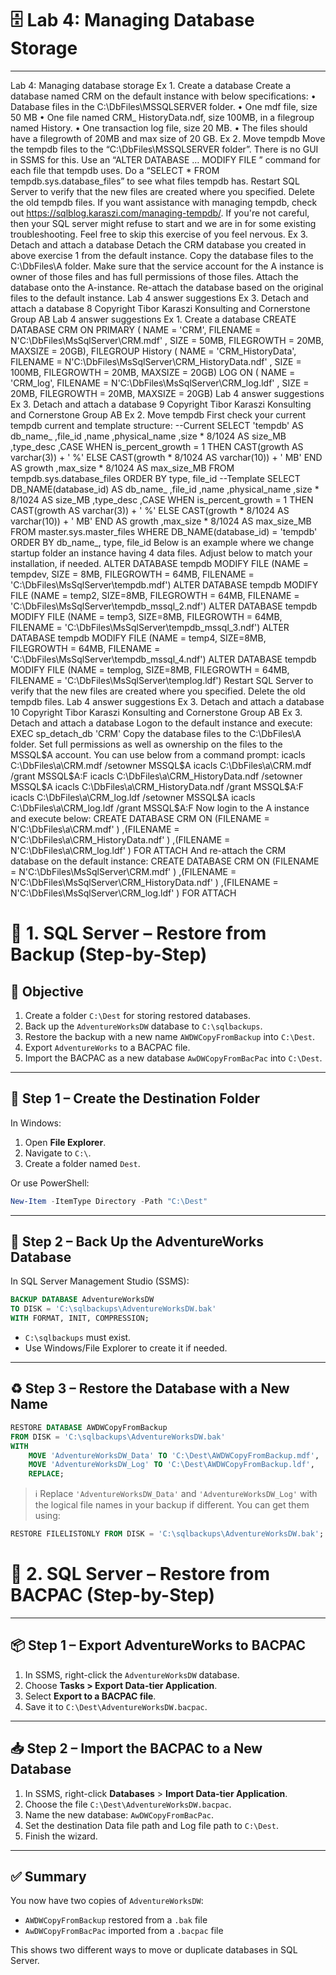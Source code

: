 # 🗄️ Lab 4: Managing Database Storage

---
Lab 4: Managing database storage
Ex 1. Create a database
Create a database named CRM on the default instance with below specifications:
• Database files in the C:\DbFiles\MSSQLSERVER folder.
• One mdf file, size 50 MB
• One file named CRM_ HistoryData.ndf, size 100MB, in a filegroup named History.
• One transaction log file, size 20 MB.
• The files should have a filegrowth of 20MB and max size of 20 GB.
Ex 2. Move tempdb
Move the tempdb files to the “C:\DbFiles\MSSQLSERVER folder”. There is no GUI in SSMS for this. Use an “ALTER DATABASE … MODIFY FILE ” command for each file that tempdb uses. Do a “SELECT * FROM tempdb.sys.database_files” to see what files tempdb has. Restart SQL Server to verify that the new files are created where you specified. Delete the old tempdb files.
If you want assistance with managing tempdb, check out https://sqlblog.karaszi.com/managing-tempdb/.
If you're not careful, then your SQL server might refuse to start and we are in for some existing troubleshooting. Feel free to skip this exercise of you feel nervous.
Ex 3. Detach and attach a database
Detach the CRM database you created in above exercise 1 from the default instance. Copy the database files to the C:\DbFiles\A folder. Make sure that the service account for the A instance is owner of those files and has full permissions of those files. Attach the database onto the A-instance. Re-attach the database based on the original files to the default instance.
Lab 4 answer suggestions
Ex 3. Detach and attach a database 8
Copyright Tibor Karaszi Konsulting and Cornerstone Group AB
Lab 4 answer suggestions
Ex 1. Create a database
CREATE DATABASE CRM
ON PRIMARY
( NAME = 'CRM', FILENAME = N'C:\DbFiles\MsSqlServer\CRM.mdf'
, SIZE = 50MB, FILEGROWTH = 20MB, MAXSIZE = 20GB),
FILEGROUP History
( NAME = 'CRM_HistoryData', FILENAME = N'C:\DbFiles\MsSqlServer\CRM_HistoryData.ndf'
, SIZE = 100MB, FILEGROWTH = 20MB, MAXSIZE = 20GB)
LOG ON
( NAME = 'CRM_log', FILENAME = N'C:\DbFiles\MsSqlServer\CRM_log.ldf'
, SIZE = 20MB, FILEGROWTH = 20MB, MAXSIZE = 20GB)
Lab 4 answer suggestions
Ex 3. Detach and attach a database 9
Copyright Tibor Karaszi Konsulting and Cornerstone Group AB
Ex 2. Move tempdb
First check your current tempdb current and template structure:
--Current
SELECT
'tempdb' AS db_name_
,file_id
,name
,physical_name
,size * 8/1024 AS size_MB
,type_desc
,CASE WHEN is_percent_growth = 1 THEN CAST(growth AS varchar(3)) + ' %' ELSE CAST(growth * 8/1024 AS varchar(10)) + ' MB' END AS growth
,max_size * 8/1024 AS max_size_MB
FROM tempdb.sys.database_files
ORDER BY type, file_id
--Template
SELECT
DB_NAME(database_id) AS db_name_
,file_id
,name
,physical_name
,size * 8/1024 AS size_MB
,type_desc
,CASE WHEN is_percent_growth = 1 THEN CAST(growth AS varchar(3)) + ' %' ELSE CAST(growth * 8/1024 AS varchar(10)) + ' MB' END AS growth
,max_size * 8/1024 AS max_size_MB
FROM master.sys.master_files
WHERE DB_NAME(database_id) = 'tempdb'
ORDER BY db_name_, type, file_id
Below is an example where we change startup folder an instance having 4 data files. Adjust below to match your installation, if needed.
ALTER DATABASE tempdb
MODIFY FILE (NAME = tempdev, SIZE = 8MB, FILEGROWTH = 64MB, FILENAME = 'C:\DbFiles\MsSqlServer\tempdb.mdf')
ALTER DATABASE tempdb
MODIFY FILE (NAME = temp2, SIZE=8MB, FILEGROWTH = 64MB, FILENAME = 'C:\DbFiles\MsSqlServer\tempdb_mssql_2.ndf')
ALTER DATABASE tempdb
MODIFY FILE (NAME = temp3, SIZE=8MB, FILEGROWTH = 64MB, FILENAME = 'C:\DbFiles\MsSqlServer\tempdb_mssql_3.ndf')
ALTER DATABASE tempdb
MODIFY FILE (NAME = temp4, SIZE=8MB, FILEGROWTH = 64MB, FILENAME = 'C:\DbFiles\MsSqlServer\tempdb_mssql_4.ndf')
ALTER DATABASE tempdb
MODIFY FILE (NAME = templog, SIZE=8MB, FILEGROWTH = 64MB, FILENAME = 'C:\DbFiles\MsSqlServer\templog.ldf')
Restart SQL Server to verify that the new files are created where you specified. Delete the old tempdb files.
Lab 4 answer suggestions
Ex 3. Detach and attach a database 10
Copyright Tibor Karaszi Konsulting and Cornerstone Group AB
Ex 3. Detach and attach a database
Logon to the default instance and execute:
EXEC sp_detach_db 'CRM'
Copy the database files to the C:\DbFiles\A folder. Set full permissions as well as ownership on the files to the MSSQL$A account. You can use below from a command prompt:
icacls C:\DbFiles\a\CRM.mdf /setowner MSSQL$A
icacls C:\DbFiles\a\CRM.mdf /grant MSSQL$A:F
icacls C:\DbFiles\a\CRM_HistoryData.ndf /setowner MSSQL$A
icacls C:\DbFiles\a\CRM_HistoryData.ndf /grant MSSQL$A:F
icacls C:\DbFiles\a\CRM_log.ldf /setowner MSSQL$A
icacls C:\DbFiles\a\CRM_log.ldf /grant MSSQL$A:F
Now login to the A instance and execute below:
CREATE DATABASE CRM ON
(FILENAME = N'C:\DbFiles\a\CRM.mdf' )
,(FILENAME = N'C:\DbFiles\a\CRM_HistoryData.ndf' )
,(FILENAME = N'C:\DbFiles\a\CRM_log.ldf' )
FOR ATTACH
And re-attach the CRM database on the default instance:
CREATE DATABASE CRM ON
(FILENAME = N'C:\DbFiles\MsSqlServer\CRM.mdf' )
,(FILENAME = N'C:\DbFiles\MsSqlServer\CRM_HistoryData.ndf' )
,(FILENAME = N'C:\DbFiles\MsSqlServer\CRM_log.ldf' )
FOR ATTACH


# 🧪 1. SQL Server – Restore from Backup  (Step-by-Step)

## 🎯 Objective

1. Create a folder `C:\Dest` for storing restored databases.
2. Back up the `AdventureWorksDW` database to `C:\sqlbackups`.
3. Restore the backup with a new name `AWDWCopyFromBackup` into `C:\Dest`.
4. Export `AdventureWorks` to a BACPAC file.
5. Import the BACPAC as a new database `AwDWCopyFromBacPac` into `C:\Dest`.

---

## 📁 Step 1 – Create the Destination Folder

In Windows:

1. Open **File Explorer**.
2. Navigate to `C:\`.
3. Create a folder named `Dest`.

Or use PowerShell:

```powershell
New-Item -ItemType Directory -Path "C:\Dest"
```

---

## 💾 Step 2 – Back Up the AdventureWorks Database

In SQL Server Management Studio (SSMS):

```sql
BACKUP DATABASE AdventureWorksDW
TO DISK = 'C:\sqlbackups\AdventureWorksDW.bak'
WITH FORMAT, INIT, COMPRESSION;
```

- `C:\sqlbackups` must exist.
- Use Windows/File Explorer to create it if needed.

---

## ♻️ Step 3 – Restore the Database with a New Name

```sql
RESTORE DATABASE AWDWCopyFromBackup
FROM DISK = 'C:\sqlbackups\AdventureWorksDW.bak'
WITH 
    MOVE 'AdventureWorksDW_Data' TO 'C:\Dest\AWDWCopyFromBackup.mdf',
    MOVE 'AdventureWorksDW_Log' TO 'C:\Dest\AWDWCopyFromBackup.ldf',
    REPLACE;
```

> ℹ️ Replace `'AdventureWorksDW_Data'` and `'AdventureWorksDW_Log'` with the logical file names in your backup if different.
> You can get them using:
```sql
RESTORE FILELISTONLY FROM DISK = 'C:\sqlbackups\AdventureWorksDW.bak';
```

# 🧪 2. SQL Server – Restore from BACPAC  (Step-by-Step)
---

## 📦 Step 1 – Export AdventureWorks to BACPAC

1. In SSMS, right-click the `AdventureWorksDW` database.
2. Choose **Tasks > Export Data-tier Application**.
3. Select **Export to a BACPAC file**.
4. Save it to `C:\Dest\AdventureWorksDW.bacpac`.

---

## 📥 Step 2 – Import the BACPAC to a New Database

1. In SSMS, right-click **Databases** > **Import Data-tier Application**.
2. Choose the file `C:\Dest\AdventureWorksDW.bacpac`.
3. Name the new database: `AwDWCopyFromBacPac`.
4. Set the destination Data file path and Log file path to `C:\Dest`.
5. Finish the wizard.

---

## ✅ Summary

You now have two copies of `AdventureWorksDW`:
- `AWDWCopyFromBackup` restored from a `.bak` file
- `AwDWCopyFromBacPac` imported from a `.bacpac` file

This shows two different ways to move or duplicate databases in SQL Server.

